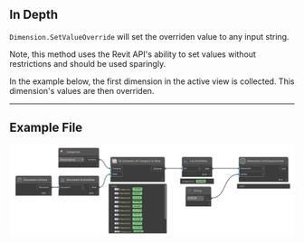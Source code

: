 ## In Depth
`Dimension.SetValueOverride` will set the overriden value to any input string.

Note, this method uses the Revit API's ability to set values without restrictions and should be used sparingly.

In the example below, the first dimension in the active view is collected. This dimension's values are then overriden.
___
## Example File

![Dimension.SetValueOverride](./Revit.Elements.Dimension.SetValueOverride_img.jpg)